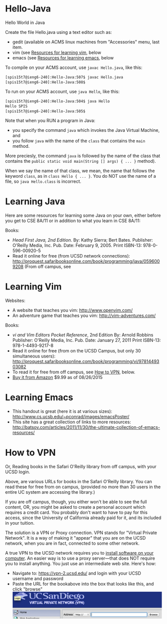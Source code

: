 # Hello-Java
Hello World in Java

Create the file Hello.java using a text editor such as:
* gedit (available on ACMS linux machines from "Accessories" menu, last item.
* vim (see [Resources for learning vim](#Learning-Vim), below
* emacs (see [Resources for learning emacs](#Learning-Emacs), below

To compile on your ACMS account, use `javac Hello.java`, like this:

```
[spis15t7@ieng6-240]:Hello-Java:507$ javac Hello.java
[spis15t7@ieng6-240]:Hello-Java:508$ 
```

To run on your ACMS account, use `java Hello`, like this:

```
[spis15t7@ieng6-240]:Hello-Java:504$ java Hello 
Hello SPIS
[spis15t7@ieng6-240]:Hello-Java:505$ 
```

Note that when you RUN a program in Java:
* you specify the command `java` which invokes the Java Virtual Machine, and
* you follow `java` with the name of the `class` that contains the `main` method.


More preciesly, the command `java` is followed by the name of the class that contains the `public static void main(String [] args) { ... }` method).    

When we say the name of that class, we mean, the name that follows the keyword `class`, as in `class Hello { ... }`.  You do NOT use the name of a file, so `java Hello.class` is incorrect.

# <a name="Learning-Java"></a>Learning Java

Here are some resources for learning some Java on your own, either before you get to CSE 8A/11 or in addition to what you learn in CSE 8A/11:

Books: 

* <em>Head First Java, 2nd Edition</em>.   By: Kathy Sierra; Bert Bates. Publisher: O'Reilly Media, Inc. Pub. Date: February 9, 2005. Print ISBN-13: 978-0-596-00920-5
 * Read it online for free (from UCSD network connections): http://proquest.safaribooksonline.com/book/programming/java/0596009208 (From off campus, see 

# <a name="Learning-Vim"></a>Learning Vim

Websites: 
* A website that teaches you vim: http://www.openvim.com/
* An adventure game that teaches you vim: http://vim-adventures.com/

Books:
* <em>vi and Vim Editors Pocket Reference</em>, 2nd Edition By: Arnold Robbins Publisher: O'Reilly Media, Inc. Pub. Date: January 27, 2011 Print ISBN-13: 978-1-4493-9217-8
 * Read it online for free (from on the UCSD Campus, but only 30 simultaneous users): http://proquest.safaribooksonline.com/book/programming/vi/9781449303082
 * To read it for free from off campus, see [How to VPN](#vpn-access), below.
 * [Buy it from Amazon](http://www.amazon.com/Editors-Reference-Support-editing-Paperback/dp/B00DWYQ2OO) $9.99 as of 08/26/2015



# <a name="Learning-Emacs"></a>Learning Emacs

* This handout is great (here it is at various sizes): http://www.cs.ucsb.edu/~pconrad/images/emacsPoster/
* This site has a great collection of links to more resources: http://batsov.com/articles/2011/11/30/the-ultimate-collection-of-emacs-resources/

# <a name="How-to-VPN">How to VPN

Or, Reading books in the Safari O'Reilly library from off campus, with your UCSD login.

Above, are various URLs for books in the Safari O'Reilly library. You can read these for free from on campus, (provided no more than 30 users in the entire UC system are accessing the library.)

If you are off campus, though, you either won't be able to see the full content, OR, you might be asked to create  a personal account which requires a credit card.   You probably don't want to have to pay for this access, since the University of California already paid for it, and its included in your tuition. 

The solution is a VPN or Proxy connection. VPN stands for "Virtual Private Network".  It is a way of making it "appear" that you are on the UCSD network, when you are in fact, connected to some other network.

A true VPN to the UCSD network requires you to [install software on your computer](http://blink.ucsd.edu/technology/network/connections/off-campus/VPN/).    An easier way is to use a proxy server&mdash;that does NOT require you to install anything.  You just use an intermediate web site.  Here's how:

* Navigate to: https://vpn-2.ucsd.edu/ and login with your UCSD username and password 
* Paste the URL for the bookabove into the box that looks like this, and click "browse" ![/images/VPN.url.bar.png](/images/VPN.url.bar.png)
